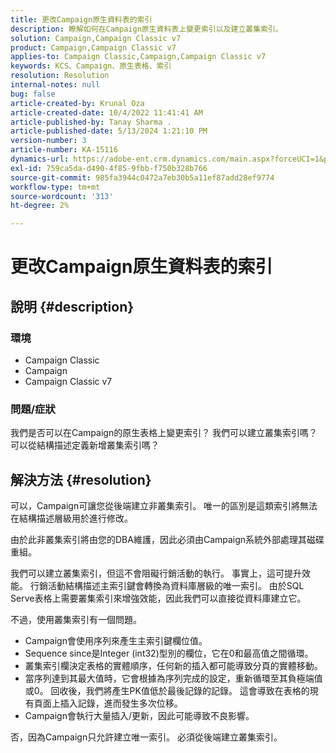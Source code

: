 ```yaml
---
title: 更改Campaign原生資料表的索引
description: 瞭解如何在Campaign原生資料表上變更索引以及建立叢集索引。
solution: Campaign,Campaign Classic v7
product: Campaign,Campaign Classic v7
applies-to: Campaign Classic,Campaign,Campaign Classic v7
keywords: KCS、Campaign、原生表格、索引
resolution: Resolution
internal-notes: null
bug: false
article-created-by: Krunal Oza
article-created-date: 10/4/2022 11:41:41 AM
article-published-by: Tanay Sharma .
article-published-date: 5/13/2024 1:21:10 PM
version-number: 3
article-number: KA-15116
dynamics-url: https://adobe-ent.crm.dynamics.com/main.aspx?forceUCI=1&pagetype=entityrecord&etn=knowledgearticle&id=daa95983-d943-ed11-bba2-002248086735
exl-id: 759ca5da-d490-4f85-9fbb-f750b328b766
source-git-commit: 985fa3944c0472a7eb30b5a11ef87add28ef9774
workflow-type: tm+mt
source-wordcount: '313'
ht-degree: 2%

---
```


# 更改Campaign原生資料表的索引

## 說明 {#description}


### 環境

- Campaign Classic
- Campaign
- Campaign Classic v7


### 問題/症狀

我們是否可以在Campaign的原生表格上變更索引？
我們可以建立叢集索引嗎？
可以從結構描述定義新增叢集索引嗎？


## 解決方法 {#resolution}


可以，Campaign可讓您從後端建立非叢集索引。 唯一的區別是這類索引將無法在結構描述層級用於進行修改。  

由於此非叢集索引將由您的DBA維護，因此必須由Campaign系統外部處理其磁碟重組。


我們可以建立叢集索引，但這不會阻礙行銷活動的執行。 事實上，這可提升效能。 行銷活動結構描述主索引鍵會轉換為資料庫層級的唯一索引。 由於SQL Serve表格上需要叢集索引來增強效能，因此我們可以直接從資料庫建立它。

不過，使用叢集索引有一個問題。

- Campaign會使用序列來產生主索引鍵欄位值。
- Sequence since是Integer (int32)型別的欄位，它在0和最高值之間循環。
- 叢集索引欄決定表格的實體順序，任何新的插入都可能導致分頁的實體移動。
- 當序列達到其最大值時，它會根據為序列完成的設定，重新循環至其負極端值或0。 回收後，我們將產生PK值低於最後記錄的記錄。 這會導致在表格的現有頁面上插入記錄，進而發生多次位移。
- Campaign會執行大量插入/更新，因此可能導致不良影響。


否，因為Campaign只允許建立唯一索引。 必須從後端建立叢集索引。

